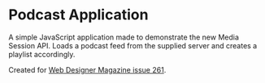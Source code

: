 # Podcast Application

A simple JavaScript application made to demonstrate the new Media Session API. Loads a podcast feed from the supplied server and creates a playlist accordingly.

Created for [Web Designer Magazine issue 261](https://www.myfavouritemagazines.co.uk/web-designer-print-back-issues/web-designer-issue-261/).
